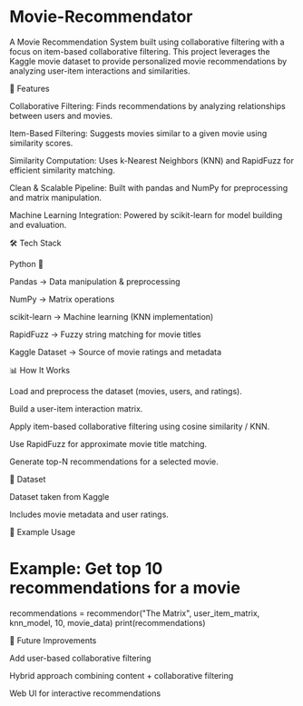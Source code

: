# Movie-Recommendator
A Movie Recommendation System built using collaborative filtering with a focus on item-based collaborative filtering. This project leverages the Kaggle movie dataset to provide personalized movie recommendations by analyzing user-item interactions and similarities.

🚀 Features

Collaborative Filtering: Finds recommendations by analyzing relationships between users and movies.

Item-Based Filtering: Suggests movies similar to a given movie using similarity scores.

Similarity Computation: Uses k-Nearest Neighbors (KNN) and RapidFuzz for efficient similarity matching.

Clean & Scalable Pipeline: Built with pandas and NumPy for preprocessing and matrix manipulation.

Machine Learning Integration: Powered by scikit-learn for model building and evaluation.

🛠️ Tech Stack

Python 🐍

Pandas → Data manipulation & preprocessing

NumPy → Matrix operations

scikit-learn → Machine learning (KNN implementation)

RapidFuzz → Fuzzy string matching for movie titles

Kaggle Dataset → Source of movie ratings and metadata

📊 How It Works

Load and preprocess the dataset (movies, users, and ratings).

Build a user-item interaction matrix.

Apply item-based collaborative filtering using cosine similarity / KNN.

Use RapidFuzz for approximate movie title matching.

Generate top-N recommendations for a selected movie.

📂 Dataset

Dataset taken from Kaggle

Includes movie metadata and user ratings.

🎯 Example Usage
# Example: Get top 10 recommendations for a movie
recommendations = recommendor("The Matrix", user_item_matrix, knn_model, 10, movie_data)
print(recommendations)

📌 Future Improvements

Add user-based collaborative filtering

Hybrid approach combining content + collaborative filtering

Web UI for interactive recommendations
